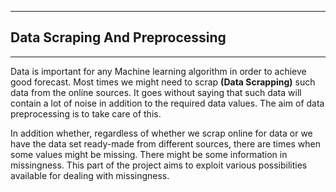 -----------
## Data Scraping And Preprocessing
--------------
<p>
Data is important for any Machine learning algorithm in order to achieve good forecast. Most times we might need to scrap  
<b> (Data Scrapping)</b> such data 
from the online sources. It goes without saying that such data will contain a lot of noise in addition to the required 
data values. 
The aim of data preprocessing is to take care of this.

In addition whether, regardless of whether we scrap online for data or we have the data set ready-made from different sources, there are times when 
some values might be missing. There might be some information in missingness. This part of the project aims to exploit various possibilities available 
for dealing with missingness.

</p>
